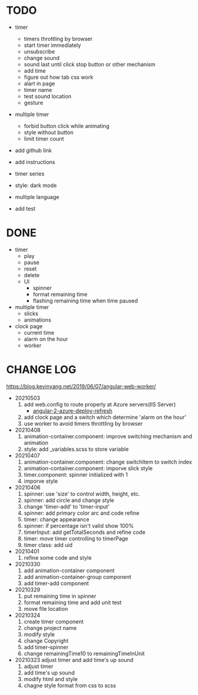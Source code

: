 
# TODO

- timer
  - timers throttling by browser
  - start timer immediately
  - unsubscribe
  - change sound
  - sound last until click stop button or other mechanism
  - add time
  - figure out how tab css work
  - alart in page
  - timer name
  - test sound location
  - gesture
- multiple timer
  - forbid button click while animating
  - style without button
  - limit timer count

- add github link
- add instructions
- timer series
- style: dark mode
- multiple language
- add test

# DONE

- timer
  - play
  - pause
  - reset
  - delete
  - UI
    - spinner
    - format remaining time
    - flashing remaining time when time paused
- multiple timer
  - slicks
  - animations
- clock page
  - current time
  - alarm on the hour
  - worker

# CHANGE LOG

https://blog.kevinyang.net/2019/06/07/angular-web-worker/

- 20210503
  1. add web.config to route properly at Azure servers(IIS Server)
     - [angular-2-azure-deploy-refresh](https://stackoverflow.com/questions/38054707/angular-2-azure-deploy-refresh-error-the-resource-you-are-looking-for-has-been)
  2. add clock page and a switch which determine 'alarm on the hour'
  3. use worker to avoid timers throttling by browser
- 20210408
  1. animation-container.component: improve switching mechanism and animation
  2. style: add _variables.scss to store variable
- 20210407
  1. animation-container.component: change switchItem to switch index
  2. animation-container.component: imporve slick style
  3. timer.component: spinner initialized with 1
  4. imporve style
- 20210406
  1. spinner: use 'size' to control width, height, etc.
  2. spinner: add circle and change style
  3. change 'timer-add' to 'timer-input'
  4. spinner: add primary color arc and code refine
  5. timer: change appearance
  6. spinner: if percentage isn't valid show 100%
  7. timerInput: add getTotalSeconds and refine code
  8. timer: move timer controlling to timerPage
  9. timer class: add uid
- 20210401
  1. refine some code and style
- 20210330
  1. add animation-container component
  2. add animation-container-group component
  3. add timer-add component
- 20210329
  1. put remaining time in spinner
  2. format remaining time and add unit test
  3. move file location
- 20210324
  1. create timer component
  2. change project name
  3. modify style
  4. change Copyright
  5. add timer-spinner
  6. change remainingTime10 to remainingTimeInUnit
- 20210323 adjust timer and add time's up sound
  1. adjust timer
  2. add time's up sound
  3. modify html and style
  4. chagne style format from css to scss
